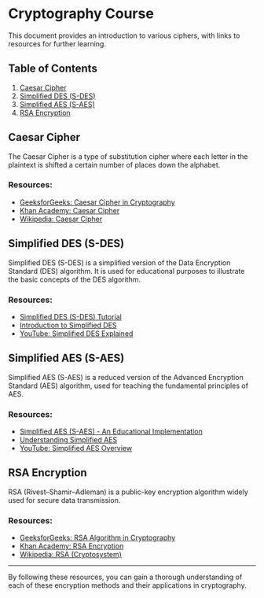 # Cryptography Course

This document provides an introduction to various ciphers, with links to resources for further learning.

## Table of Contents

1. [Caesar Cipher](#caesar-cipher)
2. [Simplified DES (S-DES)](#simplified-des-s-des)
3. [Simplified AES (S-AES)](#simplified-aes-s-aes)
4. [RSA Encryption](#rsa-encryption)

## Caesar Cipher

The Caesar Cipher is a type of substitution cipher where each letter in the plaintext is shifted a certain number of places down the alphabet.

### Resources:
- [GeeksforGeeks: Caesar Cipher in Cryptography](https://www.geeksforgeeks.org/caesar-cipher-in-cryptography/)
- [Khan Academy: Caesar Cipher](https://www.khanacademy.org/computing/computer-science/cryptography/ciphers/a/caesar-cipher)
- [Wikipedia: Caesar Cipher](https://en.wikipedia.org/wiki/Caesar_cipher)

## Simplified DES (S-DES)

Simplified DES (S-DES) is a simplified version of the Data Encryption Standard (DES) algorithm. It is used for educational purposes to illustrate the basic concepts of the DES algorithm.

### Resources:
- [Simplified DES (S-DES) Tutorial](https://www.cs.uri.edu/cryptography/dessimplified.htm)
- [Introduction to Simplified DES](https://www.geeksforgeeks.org/introduction-to-simplified-des/)
- [YouTube: Simplified DES Explained](https://www.youtube.com/watch?v=qaSGp5fgl1U)

## Simplified AES (S-AES)

Simplified AES (S-AES) is a reduced version of the Advanced Encryption Standard (AES) algorithm, used for teaching the fundamental principles of AES.

### Resources:
- [Simplified AES (S-AES) - An Educational Implementation](https://www.cs.uri.edu/cryptography/AESsimplified.htm)
- [Understanding Simplified AES](https://www.geeksforgeeks.org/aes-advanced-encryption-standard/)
- [YouTube: Simplified AES Overview](https://www.youtube.com/watch?v=O4xNJsjtN6E)

## RSA Encryption

RSA (Rivest–Shamir–Adleman) is a public-key encryption algorithm widely used for secure data transmission.

### Resources:
- [GeeksforGeeks: RSA Algorithm in Cryptography](https://www.geeksforgeeks.org/rsa-algorithm-cryptography/)
- [Khan Academy: RSA Encryption](https://www.khanacademy.org/computing/computer-science/cryptography/modarithmetic/a/rsa-encryption)
- [Wikipedia: RSA (Cryptosystem)](https://en.wikipedia.org/wiki/RSA_(cryptosystem))

---

By following these resources, you can gain a thorough understanding of each of these encryption methods and their applications in cryptography.
